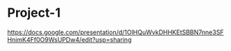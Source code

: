 # Project-1

https://docs.google.com/presentation/d/1OlHQuWvkDHHKEtSBBN7nne3SFHnimK4Ff0O9WsUPDw4/edit?usp=sharing
